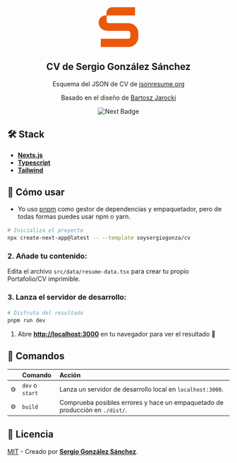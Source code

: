 

<div align="center">
<img src="public/favicon.svg" height="90px" width="auto" /> 
<h2>
    CV de Sergio González Sánchez
</h2>
<p>
Esquema del JSON de CV de <a href="https://jsonresume.org/schema/">jsonresume.org</a>
</p>


<p>
Basado en el diseño de <a href="https://github.com/BartoszJarocki/cv">Bartosz Jarocki</a>

</p>

</div>

<p></p>

<div align="center">

![Next Badge](https://img.shields.io/badge/NextJS-blueviolet.svg?style=for-the-badge&logo=Next.js&labelColor=000000&logoWidth=20)
</div>

## 🛠️ Stack

- [**Nexts.js**](https://nextjs.org/)
- [**Typescript**](https://www.typescriptlang.org/)
- [**Tailwind**](https://tailwindcss.com/)


## 🚀 Cómo usar

- Yo uso [pnpm](https://pnpm.io/installation) como gestor de dependencias y empaquetador, pero de todas formas puedes usar npm o yarn.

```bash
# Inicializa el proyecto
npx create-next-app@latest -- --template soysergiogonza/cv
```

### 2. Añade tu contenido:
Edita el archivo `src/data/resume-data.tsx` para crear tu propio Portafolio/CV imprimible.
### 3. Lanza el servidor de desarrollo:

```bash
# Disfruta del resultado
pnpm run dev
```


1. Abre [**http://localhost:3000**](http://localhost:3000/) en tu navegador para ver el resultado 🚀


## 🧞 Comandos

|     | Comando          | Acción                                                                       |
| :-- | :--------------- |:-----------------------------------------------------------------------------|
| ⚙️  | `dev` o `start` | Lanza un servidor de desarrollo local en  `localhost:3000`.                  |
| ⚙️  | `build`          | Comprueba posibles errores y hace un empaquetado de producción en `./dist/`. |




## 🔑 Licencia

[MIT](LICENSE) - Creado por [**Sergio González Sánchez**](https://sergiogonzalez.tech).
